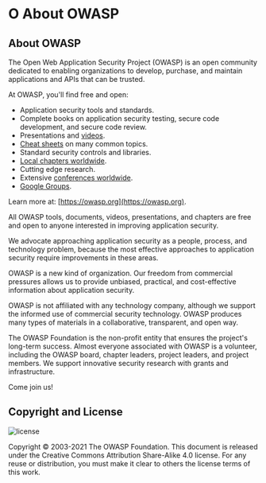 # O About OWASP

## About OWASP

The Open Web Application Security Project (OWASP) is an open community dedicated to enabling organizations to develop, purchase, and maintain applications and APIs that can be trusted.

At OWASP, you'll find free and open:

- Application security tools and standards.
- Complete books on application security testing, secure code development, and secure code review.
- Presentations and [videos](https://www.youtube.com/user/OWASPGLOBAL).
- [Cheat sheets](https://cheatsheetseries.owasp.org/) on many common topics.
- Standard security controls and libraries.
- [Local chapters worldwide](https://owasp.org/chapters/).
- Cutting edge research.
- Extensive [conferences worldwide](https://owasp.org/events/).
- [Google Groups](https://groups.google.com/a/owasp.org).

Learn more at: [https://owasp.org](https://owasp.org).

All OWASP tools, documents, videos, presentations, and chapters are free and open to anyone interested in improving application security.

We advocate approaching application security as a people, process, and technology problem, because the most effective approaches to application security require improvements in these areas.

OWASP is a new kind of organization. Our freedom from commercial pressures allows us to provide unbiased, practical, and cost-effective information about application security.

OWASP is not affiliated with any technology company, although we support the informed use of commercial security technology. OWASP produces many types of materials in a collaborative, transparent, and open way.

The OWASP Foundation is the non-profit entity that ensures the project's long-term success. Almost everyone associated with OWASP is a volunteer, including the OWASP board, chapter leaders, project leaders, and project members. We support innovative security research with grants and infrastructure.

Come join us!

## Copyright and License

![license](images/license.png)

Copyright © 2003-2021 The OWASP Foundation. This document is released under the Creative Commons Attribution Share-Alike 4.0 license. For any reuse or distribution, you must make it clear to others the license terms of this work.

